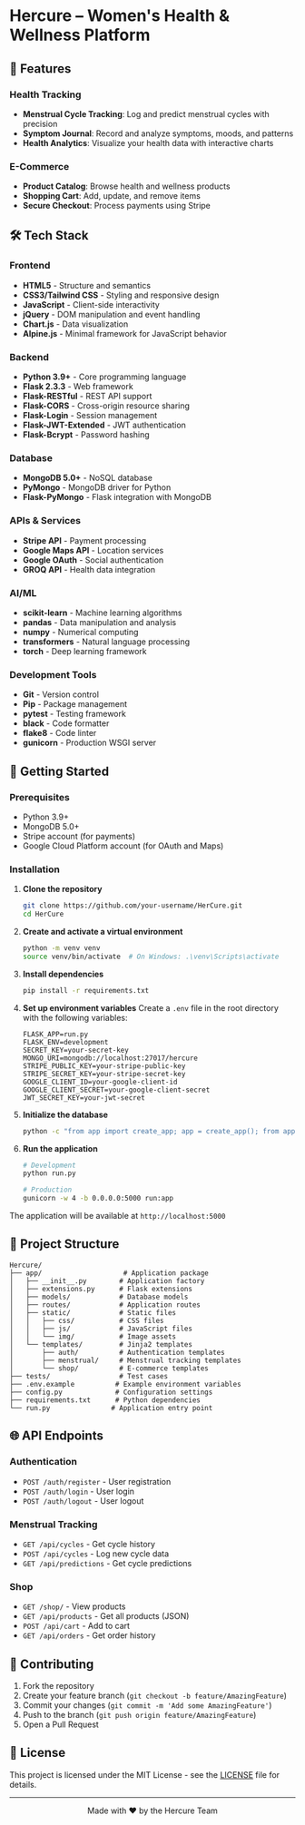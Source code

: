 # Hercure – Women's Health & Wellness Platform

## 🚀 Features

### Health Tracking
- **Menstrual Cycle Tracking**: Log and predict menstrual cycles with precision
- **Symptom Journal**: Record and analyze symptoms, moods, and patterns
- **Health Analytics**: Visualize your health data with interactive charts

### E-Commerce
- **Product Catalog**: Browse health and wellness products
- **Shopping Cart**: Add, update, and remove items
- **Secure Checkout**: Process payments using Stripe

## 🛠️ Tech Stack

### Frontend
- **HTML5** - Structure and semantics
- **CSS3/Tailwind CSS** - Styling and responsive design
- **JavaScript** - Client-side interactivity
- **jQuery** - DOM manipulation and event handling
- **Chart.js** - Data visualization
- **Alpine.js** - Minimal framework for JavaScript behavior

### Backend
- **Python 3.9+** - Core programming language
- **Flask 2.3.3** - Web framework
- **Flask-RESTful** - REST API support
- **Flask-CORS** - Cross-origin resource sharing
- **Flask-Login** - Session management
- **Flask-JWT-Extended** - JWT authentication
- **Flask-Bcrypt** - Password hashing

### Database
- **MongoDB 5.0+** - NoSQL database
- **PyMongo** - MongoDB driver for Python
- **Flask-PyMongo** - Flask integration with MongoDB

### APIs & Services
- **Stripe API** - Payment processing
- **Google Maps API** - Location services
- **Google OAuth** - Social authentication
- **GROQ API** - Health data integration

### AI/ML
- **scikit-learn** - Machine learning algorithms
- **pandas** - Data manipulation and analysis
- **numpy** - Numerical computing
- **transformers** - Natural language processing
- **torch** - Deep learning framework

### Development Tools
- **Git** - Version control
- **Pip** - Package management
- **pytest** - Testing framework
- **black** - Code formatter
- **flake8** - Code linter
- **gunicorn** - Production WSGI server

## 🚀 Getting Started

### Prerequisites
- Python 3.9+
- MongoDB 5.0+
- Stripe account (for payments)
- Google Cloud Platform account (for OAuth and Maps)

### Installation

1. **Clone the repository**
   ```bash
   git clone https://github.com/your-username/HerCure.git
   cd HerCure
   ```

2. **Create and activate a virtual environment**
   ```bash
   python -m venv venv
   source venv/bin/activate  # On Windows: .\venv\Scripts\activate
   ```

3. **Install dependencies**
   ```bash
   pip install -r requirements.txt
   ```

4. **Set up environment variables**
   Create a `.env` file in the root directory with the following variables:
   ```env
   FLASK_APP=run.py
   FLASK_ENV=development
   SECRET_KEY=your-secret-key
   MONGO_URI=mongodb://localhost:27017/hercure
   STRIPE_PUBLIC_KEY=your-stripe-public-key
   STRIPE_SECRET_KEY=your-stripe-secret-key
   GOOGLE_CLIENT_ID=your-google-client-id
   GOOGLE_CLIENT_SECRET=your-google-client-secret
   JWT_SECRET_KEY=your-jwt-secret
   ```

5. **Initialize the database**
   ```bash
   python -c "from app import create_app; app = create_app(); from app.models import init_models; init_models()"
   ```

6. **Run the application**
   ```bash
   # Development
   python run.py
   
   # Production
   gunicorn -w 4 -b 0.0.0.0:5000 run:app
   ```

The application will be available at `http://localhost:5000`

## 📂 Project Structure

```
Hercure/
├── app/                    # Application package
│   ├── __init__.py        # Application factory
│   ├── extensions.py      # Flask extensions
│   ├── models/            # Database models
│   ├── routes/            # Application routes
│   ├── static/            # Static files
│   │   ├── css/           # CSS files
│   │   ├── js/            # JavaScript files
│   │   └── img/           # Image assets
│   └── templates/         # Jinja2 templates
│       ├── auth/          # Authentication templates
│       ├── menstrual/     # Menstrual tracking templates
│       └── shop/          # E-commerce templates
├── tests/                 # Test cases
├── .env.example          # Example environment variables
├── config.py             # Configuration settings
├── requirements.txt      # Python dependencies
└── run.py               # Application entry point
```

## 🌐 API Endpoints

### Authentication
- `POST /auth/register` - User registration
- `POST /auth/login` - User login
- `POST /auth/logout` - User logout

### Menstrual Tracking
- `GET /api/cycles` - Get cycle history
- `POST /api/cycles` - Log new cycle data
- `GET /api/predictions` - Get cycle predictions

### Shop
- `GET /shop/` - View products
- `GET /api/products` - Get all products (JSON)
- `POST /api/cart` - Add to cart
- `GET /api/orders` - Get order history

## 🤝 Contributing

1. Fork the repository
2. Create your feature branch (`git checkout -b feature/AmazingFeature`)
3. Commit your changes (`git commit -m 'Add some AmazingFeature'`)
4. Push to the branch (`git push origin feature/AmazingFeature`)
5. Open a Pull Request

## 📄 License

This project is licensed under the MIT License - see the [LICENSE](LICENSE) file for details.

---

<div align="center">
  Made with ❤️ by the Hercure Team
</div>

